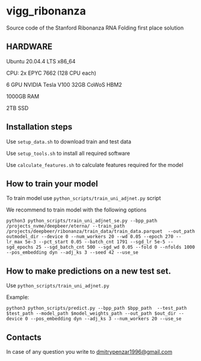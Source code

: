 # vigg_ribonanza
Source code of the Stanford Ribonanza RNA Folding first place solution

## HARDWARE

Ubuntu 20.04.4 LTS x86_64

CPU: 2x EPYC 7662 (128 CPU each)

6 GPU NVIDIA Tesla V100 32GB CoWoS HBM2

1000GB RAM

2TB SSD

## Installation steps 

Use `setup_data.sh` to download train and test data 

Use `setup_tools.sh` to install all required software

Use `calculate_features.sh` to calculate features required for the model 

## How to train your model

To train model use `python_scripts/train_uni_adjnet.py` script 

We recommend to train model with the following options

```
python3 python_scripts/train_uni_adjnet_se.py --bpp_path /projects_nvme/deepbeer/eterna/ --train_path /projects/deepbeer/ribonanza/train_data/train_data.parquet  --out_path  outmodel_dir --device 0 --num_workers 20 --wd 0.05 --epoch 270 --lr_max 5e-3 --pct_start 0.05 --batch_cnt 1791 --sgd_lr 5e-5 --sgd_epochs 25 --sgd_batch_cnt 500 --sgd_wd 0.05 --fold 0 --nfolds 1000 --pos_embedding dyn --adj_ks 3 --seed 42 --use_se
```

## How to make predictions on a new test set.

Use `python_scripts/train_uni_adjnet.py`

Example:

```
python3 python_scripts/predict.py --bpp_path $bpp_path  --test_path $test_path --model_path $model_weights_path --out_path $out_dir --device 0 --pos_embedding dyn --adj_ks 3 --num_workers 20 --use_se
```

## Contacts

In case of any question you write to dmitrypenzar1996@gmail.com